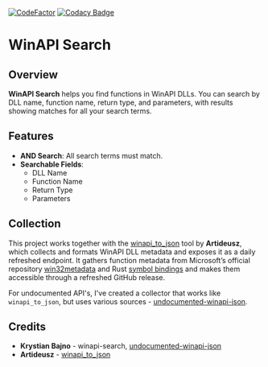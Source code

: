 [![CodeFactor](https://www.codefactor.io/repository/github/baysec-eu/winapi-search/badge)](https://www.codefactor.io/repository/github/baysec-eu/winapi-search)
[![Codacy Badge](https://app.codacy.com/project/badge/Grade/b61eabb446704e6d831124dec4797fdb)](https://app.codacy.com/gh/baysec-eu/winapi-search/dashboard?utm_source=gh&utm_medium=referral&utm_content=&utm_campaign=Badge_grade)

# WinAPI Search

## Overview

**WinAPI Search** helps you find functions in WinAPI DLLs. You can search by DLL name, function name, return type, and parameters, with results showing matches for all your search terms.

## Features

- **AND Search**: All search terms must match.
- **Searchable Fields**:
  - DLL Name
  - Function Name
  - Return Type
  - Parameters

## Collection
This project works together with the [winapi_to_json](https://github.com/Artideusz/winapi_to_json) tool by **Artideusz**, which collects and formats WinAPI DLL metadata and exposes it as a daily refreshed endpoint. It gathers function metadata from Microsoft’s official repository [win32metadata](https://github.com/microsoft/win32metadata) and Rust [symbol bindings](https://github.com/microsoft/windows-rs/raw/master/crates/libs/bindgen/default/Windows.Win32.winmd) and makes them accessible through a refreshed GitHub release.

For undocumented API's, I've created a collector that works like `winapi_to_json`, but uses various sources - [undocumented-winapi-json](https://github.com/baysec-eu/undocumented-winapi-json).

## Credits
- **Krystian Bajno** - winapi-search, [undocumented-winapi-json](https://github.com/baysec-eu/undocumented-winapi-json)
- **Artideusz** - [winapi_to_json](https://github.com/Artideusz/winapi_to_json)
